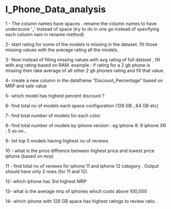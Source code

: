 # I_Phone_Data_analysis

1 - The column names have spaces . rename the column names to have underscore '_' instead of space (try to do in one go instead of specifying each column nam in rename method)

2- start rating for some of the models is missing in the dataset. fill those missing values with the average rating all the models.

3- Now instead of filling missing values with avg rating of full dataset , fill with avg rating based on RAM. example :  if rating for a 2 gb phone is missing then take average of all other 2 gb phones rating and fill that value. 

4- create a new column in the dataframe "Discount_Percentage" based on MRP and sale value

5- which model has highest percent discount ?

6- find total no of models  each space configuration (128 GB , 64 GB etc)

7- find total number of models for each color 

8- find total number of models by iphone version : eg
iphone 8:  9
iphone XR : 5
so on..

9- list top 5 models having highest no of reviews 

10 - what is the price diffrence between highest price and lowest price iphone (based on mrp)

11 - find total no of reviews for iphone 11 and iphone 12 category . Output should have only 2 rows (for 11 and 12).

12- which iphone has 3rd highest MRP

13- what is the average mrp of iphones which costs above 100,000

14- which iphone with 128 GB space has highest ratings to review ratio

